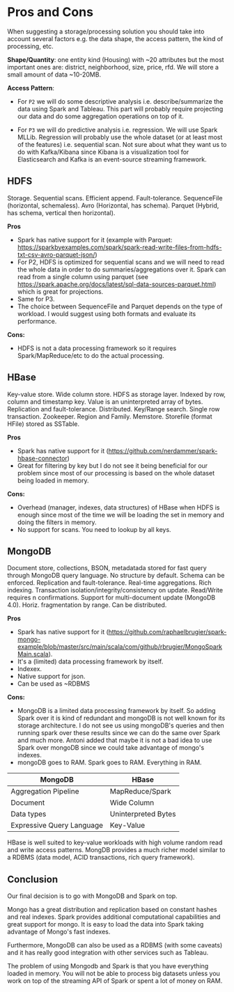 # Pros and Cons

When suggesting a storage/processing solution you should take into account several factors e.g. the data shape, the access pattern, the kind of processing, etc.

**Shape/Quantity**: one entity kind (Housing) with ~20 attributes but the most important ones are: district, neighborhood, size, price, rfd.  We will store a small amount of data ~10-20MB.

**Access Pattern**:

- For `P2` we will do some descriptive analysis i.e. describe/summarize the data using Spark and Tableau. This part will probably require projecting our data and do some aggregation operations on top of it.

- For `P3` we will do predictive analysis i.e. regression. We will use Spark MLLib. Regression will probably use the whole dataset (or at least most of the features) i.e. sequential scan. Not sure about what they want us to do with Kafka/Kibana since Kibana is a visualization tool for Elasticsearch and Kafka is an event-source streaming framework.

## HDFS

Storage. Sequential scans. Efficient append. Fault-tolerance. SequenceFile (horizontal, schemaless). Avro (Horizontal, has schema). Parquet (Hybrid, has schema, vertical then horizontal).

**Pros**

- Spark has native support for it (example with Parquet: https://sparkbyexamples.com/spark/spark-read-write-files-from-hdfs-txt-csv-avro-parquet-json/)
- For P2, HDFS is optimized for sequential scans and we will need to read the whole data in order to do summaries/aggregations over it. Spark can read from a single column using parquet (see https://spark.apache.org/docs/latest/sql-data-sources-parquet.html) which is great for projections.
- Same for P3.
- The choice between SequenceFile and Parquet depends on the type of workload. I would suggest using both formats and evaluate its performance.

**Cons:**

- HDFS is not a data processing framework so it requires Spark/MapReduce/etc to do the actual processing.

## HBase

Key-value store. Wide column store. HDFS as storage layer. Indexed by row, column and timestamp key. Value is an uninterpreted array of bytes. Replication and fault-tolerance. Distributed. Key/Range search. Single row transaction. Zookeeper. Region and Family. Memstore. Storefile (format HFile) stored as SSTable.

**Pros**

- Spark has native support for it (https://github.com/nerdammer/spark-hbase-connector)
- Great for filtering by key but I do not see it being beneficial for our problem since most of our processing is based on the whole dataset being loaded in memory.

**Cons:**

- Overhead (manager, indexes, data structures) of HBase when HDFS is enough since most of the time we will be loading the set in memory and doing the filters in memory.
- No support for scans. You need to lookup by all keys.

## MongoDB

Document store, collections, BSON, metadatada stored for fast query through MongoDB query language. No structure by default. Schema can be enforced. Replication and fault-tolerance. Real-time aggregations. Rich indexing. Transaction isolation/integrity/consistency on update. Read/Write requires n confirmations. Support for multi-document update (MongoDB 4.0). Horiz. fragmentation by range. Can be distributed.

**Pros**

- Spark has native support for it (https://github.com/raphaelbrugier/spark-mongo-example/blob/master/src/main/scala/com/github/rbrugier/MongoSparkMain.scala).
- It's a (limited) data processing framework by itself.
- Indexex.
- Native support for json.
- Can be used as ~RDBMS

**Cons:**

- MongoDB is a limited data processing framework by itself. So adding Spark over it is kind of redundant and mongoDB is not well known for its storage architecture. I do not see us using mongoDB's queries and then running spark over these results since we can do the same over Spark and much more. Antoni added that maybe it is not a bad idea to use Spark over mongoDB since we could take advantage of mongo's indexes.
- mongoDB goes to RAM. Spark goes to RAM. Everything in RAM.

| MongoDB                   | HBase               |
|---------------------------|---------------------|
| Aggregation Pipeline      | MapReduce/Spark     |
| Document                  | Wide Column         |
| Data types                | Uninterpreted Bytes |
| Expressive Query Language | Key-Value           |

HBase is well suited to key-value workloads with high volume random read and write access patterns.
MongDB provides a much richer model similar to a RDBMS (data model, ACID transactions, rich query framework).

## Conclusion

Our final decision is to go with MongoDB and Spark on top.

Mongo has a great distribution and replication based on constant hashes and real indexes. Spark provides additional computational capabilities and great support for mongo. It is easy to load the data into Spark taking advantage of Mongo's fast indexes.

Furthermore, MongoDB can also be used as a RDBMS (with some caveats) and it has really good integration with other services such as Tableau.

The problem of using Mongodb and Spark is that you have everything loaded in memory. You will not be able to process big datasets unless you work on top of the streaming API of Spark or spent a lot of money on RAM.
